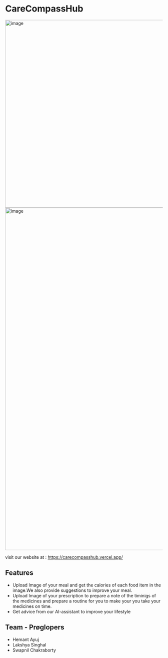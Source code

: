 # CareCompassHub

<img width="1200" height="600" alt="image" src="https://github.com/Hemant2A2/haxplore-proglopers/assets/137528221/003a8c9d-f79d-4a78-b6ed-295b25c454e6">
<img width="1094" alt="image" src="https://github.com/Hemant2A2/haxplore-proglopers/assets/137528221/c1ee1294-2ebf-4778-af30-f515957744cc">

visit our website at : https://carecompasshub.vercel.app/

## Features
* Upload Image of your meal and get the calories of each food item in the image.We also provide suggestions to improve your meal.
* Upload Image of your prescription to prepare a note of the timinigs of the medicines and prepare a routine for you to make your you take your medicines on time.
* Get advice from our AI-assistant to improve your lifestyle

## Team - Prøglopers
* Hemant Ayuj
* Lakshya Singhal
* Swapnil Chakraborty
